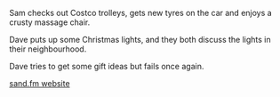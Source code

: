 Sam checks out Costco trolleys, gets new tyres on the car and enjoys a crusty massage chair.

Dave puts up some Christmas lights, and they both discuss the lights in their neighbourhood.

Dave tries to get some gift ideas but fails once again.

[sand.fm website](http://sand.fm)
